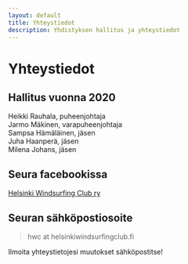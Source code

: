 ```yaml
---
layout: default
title: Yhteystiedot
description: Yhdistyksen hallitus ja yhteystiedot
---
```


Yhteystiedot
============

Hallitus vuonna 2020
--------------------

Heikki Rauhala, puheenjohtaja  
Jarmo Mäkinen, varapuheenjohtaja  
Sampsa Hämäläinen, jäsen  
Juha Haanperä, jäsen  
Milena Johans, jäsen

Seura facebookissa
------------------
[Helsinki Windsurfing Club ry](https://www.facebook.com/groups/helsinkiwindsurfingclub/)

Seuran sähköpostiosoite
-----------------------

> hwc at helsinkiwindsurfingclub.fi

Ilmoita yhteystietojesi muutokset sähköpostitse!
